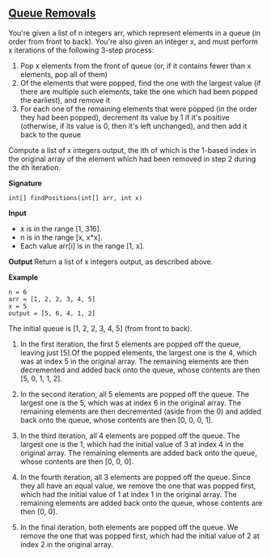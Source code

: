## [Queue Removals](https://www.facebookrecruiting.com/portal/coding_practice_question/?problem_id=229890198389794)

You're given a list of n integers arr, which represent elements in a queue (in order from front to back). You're also given an integer x, and must perform x iterations of the following 3-step process:
1. Pop x elements from the front of queue (or, if it contains fewer than x elements, pop all of them)
2. Of the elements that were popped, find the one with the largest value (if there are multiple such elements, take the one which had been popped the earliest), and remove it
3. For each one of the remaining elements that were popped (in the order they had been popped), decrement its value by 1 if it's positive (otherwise, if its value is 0, then it's left unchanged), and then add it back to the queue

Compute a list of x integers output, the ith of which is the 1-based index in the original array of the element which had been removed in step 2 during the ith iteration.

__Signature__
```
int[] findPositions(int[] arr, int x)
```

__Input__
* x is in the range [1, 316].
* n is in the range [x, x*x].
* Each value arr[i] is in the range [1, x].

__Output__
Return a list of x integers output, as described above.

__Example__
```
n = 6
arr = [1, 2, 2, 3, 4, 5]
x = 5
output = [5, 6, 4, 1, 2]
```

The initial queue is [1, 2, 2, 3, 4, 5] (from front to back).

1. In the first iteration, the first 5 elements are popped off the queue, leaving just [5].Of the popped elements, the largest one is the 4, which was at index 5 in the original array. The remaining elements are then decremented and added back onto the queue, whose contents are then [5, 0, 1, 1, 2].

2. In the second iteration, all 5 elements are popped off the queue. The largest one is the 5, which was at index 6 in the original array. The remaining elements are then decremented (aside from the 0) and added back onto the queue, whose contents are then [0, 0, 0, 1].

3. In the third iteration, all 4 elements are popped off the queue. The largest one is the 1, which had the initial value of 3 at index 4 in the original array. The remaining elements are added back onto the queue, whose contents are then [0, 0, 0].

4. In the fourth iteration, all 3 elements are popped off the queue. Since they all have an equal value, we remove the one that was popped first, which had the initial value of 1 at index 1 in the original array. The remaining elements are added back onto the queue, whose contents are then [0, 0].

5. In the final iteration, both elements are popped off the queue. We remove the one that was popped first, which had the initial value of 2 at index 2 in the original array.
